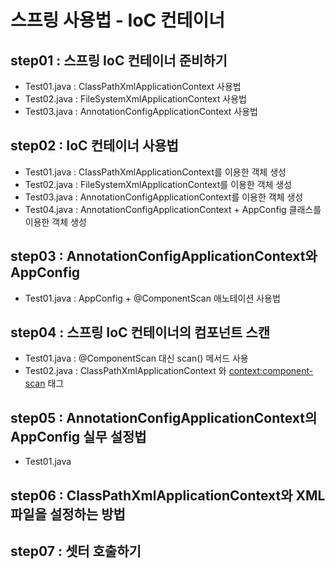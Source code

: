 # 스프링 사용법 - IoC 컨테이너
## step01 : 스프링 IoC 컨테이너 준비하기
- Test01.java : ClassPathXmlApplicationContext 사용법
- Test02.java : FileSystemXmlApplicationContext 사용법
- Test03.java : AnnotationConfigApplicationContext 사용법

## step02 : IoC 컨테이너 사용법
- Test01.java : ClassPathXmlApplicationContext를 이용한 객체 생성
- Test02.java : FileSystemXmlApplicationContext를 이용한 객체 생성
- Test03.java : AnnotationConfigApplicationContext를 이용한 객체 생성
- Test04.java : AnnotationConfigApplicationContext + AppConfig 클래스를 이용한 객체 생성

## step03 : AnnotationConfigApplicationContext와 AppConfig
- Test01.java : AppConfig + @ComponentScan 애노테이션 사용법

## step04 : 스프링 IoC 컨테이너의 컴포넌트 스캔 
- Test01.java : @ComponentScan 대신 scan() 메서드 사용
- Test02.java : ClassPathXmlApplicationContext 와 <context:component-scan> 태그

## step05 : AnnotationConfigApplicationContext의 AppConfig 실무 설정법 
- Test01.java

## step06 : ClassPathXmlApplicationContext와 XML 파일을 설정하는 방법
## step07 : 셋터 호출하기
   
   
   
   
